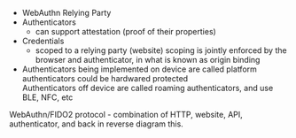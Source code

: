 - WebAuthn Relying Party
- Authenticators
   - can support attestation (proof of their properties)
- Credentials
   - scoped to a relying party (website)
      scoping is jointly enforced by the browser and authenticator, in what is known as origin binding
- Authenticators being implemented on device are called platform authenticators
    could be hardwared protected  
  Authenticators off device are called roaming authenticators, and use BLE, NFC, etc

WebAuthn/FIDO2 protocol - combination of HTTP, website, API, authenticator, and back in reverse
  diagram this.
  